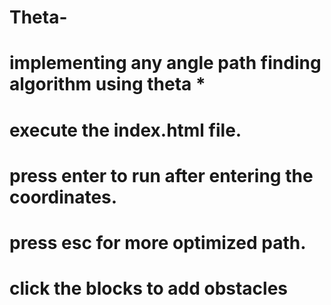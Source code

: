 # Theta-
# implementing any angle path finding algorithm using theta *

# execute the index.html file.
# press enter to run after entering the coordinates.
# press esc for more optimized path.
# click the blocks to add obstacles
